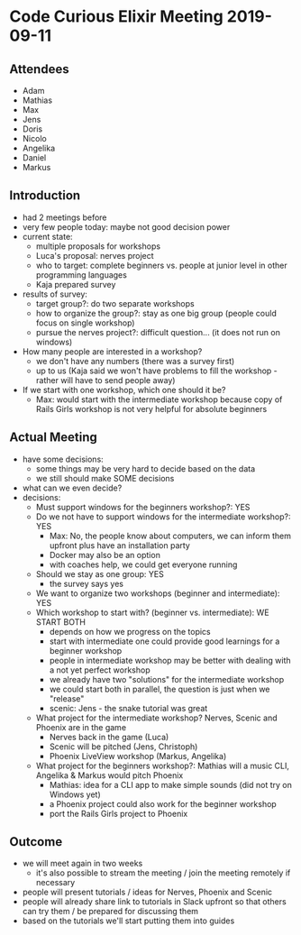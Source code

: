 # Code Curious Elixir Meeting 2019-09-11

## Attendees

- Adam
- Mathias
- Max
- Jens
- Doris
- Nicolo
- Angelika
- Daniel
- Markus

## Introduction

- had 2 meetings before
- very few people today: maybe not good decision power
- current state:
  - multiple proposals for workshops
  - Luca's proposal: nerves project
  - who to target: complete beginners vs. people at junior level in other programming languages
  - Kaja prepared survey
- results of survey:
  - target group?: do two separate workshops
  - how to organize the group?: stay as one big group (people could focus on single workshop)
  - pursue the nerves project?: difficult question... (it does not run on windows)
- How many people are interested in a workshop?
  - we don't have any numbers (there was a survey first)
  - up to us (Kaja said we won't have problems to fill the workshop - rather will have to send people away)
- If we start with one workshop, which one should it be?
  - Max: would start with the intermediate workshop because copy of Rails Girls workshop is not very helpful for absolute beginners

## Actual Meeting

- have some decisions:
  - some things may be very hard to decide based on the data
  - we still should make SOME decisions
- what can we even decide?
- decisions:
  - Must support windows for the beginners workshop?: YES
  - Do we not have to support windows for the intermediate workshop?: YES
    - Max: No, the people know about computers, we can inform them upfront plus have an installation party
    - Docker may also be an option
    - with coaches help, we could get everyone running
  - Should we stay as one group: YES
    - the survey says yes
  - We want to organize two workshops (beginner and intermediate): YES
  - Which workshop to start with? (beginner vs. intermediate): WE START BOTH
    - depends on how we progress on the topics
    - start with intermediate one could provide good learnings for a beginner workshop
    - people in intermediate workshop may be better with dealing with a not yet perfect workshop
    - we already have two "solutions" for the intermediate workshop
    - we could start both in parallel, the question is just when we "release"
    - scenic: Jens - the snake tutorial was great
  - What project for the intermediate workshop? Nerves, Scenic and Phoenix are in the game
    - Nerves back in the game (Luca)
    - Scenic will be pitched (Jens, Christoph)
    - Phoenix LiveView workshop (Markus, Angelika)
  - What project for the beginners workshop?: Mathias will a music CLI, Angelika & Markus would pitch Phoenix
    - Mathias: idea for a CLI app to make simple sounds (did not try on Windows yet)
    - a Phoenix project could also work for the beginner workshop
    - port the Rails Girls project to Phoenix

## Outcome

- we will meet again in two weeks
  - it's also possible to stream the meeting / join the meeting remotely if necessary
- people will present tutorials / ideas for Nerves, Phoenix and Scenic
- people will already share link to tutorials in Slack upfront so that others can try them / be prepared for discussing them
- based on the tutorials we'll start putting them into guides
